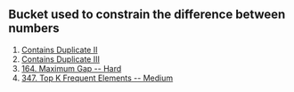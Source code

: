 ## Bucket used to constrain the difference between numbers

1. [Contains Duplicate II](https://leetcode.com/problems/contains-duplicate-ii/)
2. [Contains Duplicate III](https://leetcode.com/problems/contains-duplicate-iii/)
3. [164. Maximum Gap -- Hard](https://leetcode.com/problems/maximum-gap)
4. [347. Top K Frequent Elements -- Medium](https://leetcode.com/problems/top-k-frequent-elements/)

